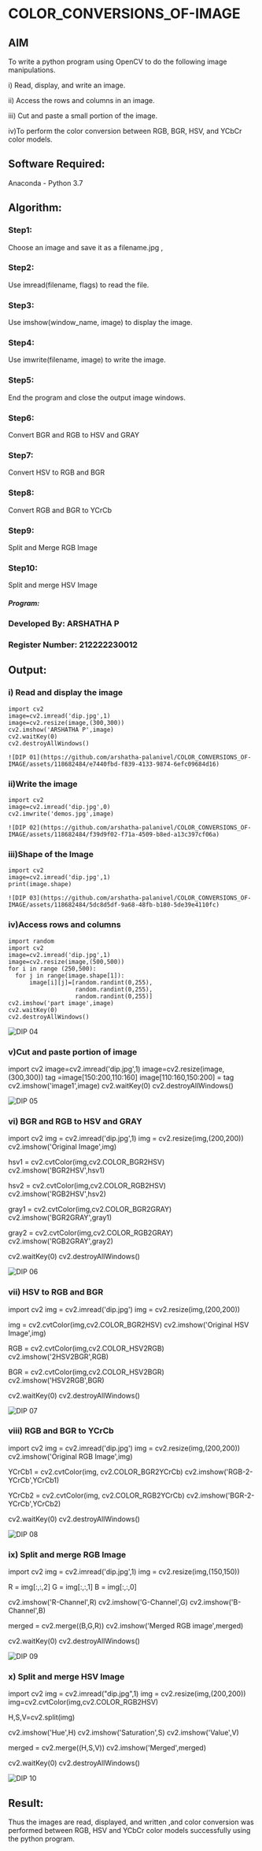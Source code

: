 # COLOR_CONVERSIONS_OF-IMAGE
## AIM
To write a python program using OpenCV to do the following image manipulations.

i) Read, display, and write an image.

ii) Access the rows and columns in an image.

iii) Cut and paste a small portion of the image.

iv)To perform the color conversion between RGB, BGR, HSV, and YCbCr color models.


## Software Required:
Anaconda - Python 3.7
## Algorithm:
### Step1:
Choose an image and save it as a filename.jpg ,
### Step2:
Use imread(filename, flags) to read the file.
### Step3:
Use imshow(window_name, image) to display the image.
### Step4:
Use imwrite(filename, image) to write the image.
### Step5:
End the program and close the output image windows.
### Step6:
Convert BGR and RGB to HSV and GRAY
### Step7:
Convert HSV to RGB and BGR
### Step8:
Convert RGB and BGR to YCrCb
### Step9:
Split and Merge RGB Image
### Step10:
Split and merge HSV Image

##### Program:
### Developed By: ARSHATHA P
### Register Number: 212222230012


## Output:

### i) Read and display the image

    import cv2
    image=cv2.imread('dip.jpg',1)
    image=cv2.resize(image,(300,300))
    cv2.imshow('ARSHATHA P',image)
    cv2.waitKey(0)
    cv2.destroyAllWindows()

    ![DIP 01](https://github.com/arshatha-palanivel/COLOR_CONVERSIONS_OF-IMAGE/assets/118682484/e7440fbd-f839-4133-9874-6efc09684d16)


### ii)Write the image

    import cv2
    image=cv2.imread('dip.jpg',0)
    cv2.imwrite('demos.jpg',image)

    ![DIP 02](https://github.com/arshatha-palanivel/COLOR_CONVERSIONS_OF-IMAGE/assets/118682484/f39d9f02-f71a-4509-b8ed-a13c397cf06a)


### iii)Shape of the Image

    import cv2
    image=cv2.imread('dip.jpg',1)
    print(image.shape)

    ![DIP 03](https://github.com/arshatha-palanivel/COLOR_CONVERSIONS_OF-IMAGE/assets/118682484/5dc8d5df-9a68-48fb-b180-5de39e4110fc)



### iv)Access rows and columns

    import random
    import cv2
    image=cv2.imread('dip.jpg',1)
    image=cv2.resize(image,(500,500))
    for i in range (250,500):
      for j in range(image.shape[1]):
          image[i][j]=[random.randint(0,255),
                       random.randint(0,255),
                       random.randint(0,255)] 
    cv2.imshow('part image',image)
    cv2.waitKey(0)
    cv2.destroyAllWindows()

   ![DIP 04](https://github.com/arshatha-palanivel/COLOR_CONVERSIONS_OF-IMAGE/assets/118682484/3b8ac2ff-ab9d-4b03-b090-4302530390af)

    


### v)Cut and paste portion of image

 import cv2
  image=cv2.imread('dip.jpg',1)
  image=cv2.resize(image,(300,300))
  tag =image[150:200,110:160]
  image[110:160,150:200] = tag
  cv2.imshow('image1',image)
  cv2.waitKey(0)
  cv2.destroyAllWindows()

  ![DIP 05](https://github.com/arshatha-palanivel/COLOR_CONVERSIONS_OF-IMAGE/assets/118682484/3a73b3fb-f389-4923-b25a-8315d0e480d5)


### vi) BGR and RGB to HSV and GRAY

import cv2
img = cv2.imread('dip.jpg',1)
img = cv2.resize(img,(200,200))
cv2.imshow('Original Image',img)

hsv1 = cv2.cvtColor(img,cv2.COLOR_BGR2HSV)
cv2.imshow('BGR2HSV',hsv1)

hsv2 = cv2.cvtColor(img,cv2.COLOR_RGB2HSV)
cv2.imshow('RGB2HSV',hsv2)

gray1 = cv2.cvtColor(img,cv2.COLOR_BGR2GRAY)
cv2.imshow('BGR2GRAY',gray1)

gray2 = cv2.cvtColor(img,cv2.COLOR_RGB2GRAY)
cv2.imshow('RGB2GRAY',gray2)

cv2.waitKey(0)
cv2.destroyAllWindows()

![DIP 06](https://github.com/arshatha-palanivel/COLOR_CONVERSIONS_OF-IMAGE/assets/118682484/946dc39b-c290-4a47-b6c6-4fce07a700b1)


### vii) HSV to RGB and BGR

import cv2
img = cv2.imread('dip.jpg')
img = cv2.resize(img,(200,200))

img = cv2.cvtColor(img,cv2.COLOR_BGR2HSV)
cv2.imshow('Original HSV Image',img)

RGB = cv2.cvtColor(img,cv2.COLOR_HSV2RGB)
cv2.imshow('2HSV2BGR',RGB)

BGR = cv2.cvtColor(img,cv2.COLOR_HSV2BGR)
cv2.imshow('HSV2RGB',BGR)

cv2.waitKey(0)
cv2.destroyAllWindows()

![DIP 07](https://github.com/arshatha-palanivel/COLOR_CONVERSIONS_OF-IMAGE/assets/118682484/693febcb-d3e8-4e88-802d-a78b6dfd54ec)


### viii) RGB and BGR to YCrCb

import cv2
img = cv2.imread('dip.jpg')
img = cv2.resize(img,(200,200))
cv2.imshow('Original RGB Image',img)

YCrCb1 = cv2.cvtColor(img, cv2.COLOR_BGR2YCrCb)
cv2.imshow('RGB-2-YCrCb',YCrCb1)

YCrCb2 = cv2.cvtColor(img, cv2.COLOR_RGB2YCrCb)
cv2.imshow('BGR-2-YCrCb',YCrCb2)

cv2.waitKey(0)
cv2.destroyAllWindows()

![DIP 08](https://github.com/arshatha-palanivel/COLOR_CONVERSIONS_OF-IMAGE/assets/118682484/946e10d4-d772-4ffc-8299-bb9f6ca9c9d4)



### ix) Split and merge RGB Image

import cv2
img = cv2.imread('dip.jpg',1)
img = cv2.resize(img,(150,150))

R = img[:,:,2]
G = img[:,:,1]
B = img[:,:,0]

cv2.imshow('R-Channel',R)
cv2.imshow('G-Channel',G)
cv2.imshow('B-Channel',B)

merged = cv2.merge((B,G,R))
cv2.imshow('Merged RGB image',merged)

cv2.waitKey(0)
cv2.destroyAllWindows()

![DIP 09](https://github.com/arshatha-palanivel/COLOR_CONVERSIONS_OF-IMAGE/assets/118682484/e0856887-ef80-4d82-807e-120bebd236de)



### x) Split and merge HSV Image

import cv2
img = cv2.imread("dip.jpg",1)
img = cv2.resize(img,(200,200))
img=cv2.cvtColor(img,cv2.COLOR_RGB2HSV)

H,S,V=cv2.split(img)

cv2.imshow('Hue',H)
cv2.imshow('Saturation',S)
cv2.imshow('Value',V)

merged = cv2.merge((H,S,V))
cv2.imshow('Merged',merged)

cv2.waitKey(0)
cv2.destroyAllWindows()

![DIP 10](https://github.com/arshatha-palanivel/COLOR_CONVERSIONS_OF-IMAGE/assets/118682484/6a0cdba9-9fe5-4d76-875a-708ab593231c)




## Result:
Thus the images are read, displayed, and written ,and color conversion was performed between RGB, HSV and YCbCr color models successfully using the python program.







